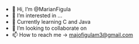 - 👋 Hi, I’m @MarianFigula
- 👀 I’m interested in ...
- 🌱 Currently learning C and Java
- 💞️ I’m looking to collaborate on
- 📫 How to reach me -> majofigulam3@gmail.com

<!---
MarianFigula/MarianFigula is a ✨ special ✨ repository because its `README.md` (this file) appears on your GitHub profile.
You can click the Preview link to take a look at your changes.
--->
